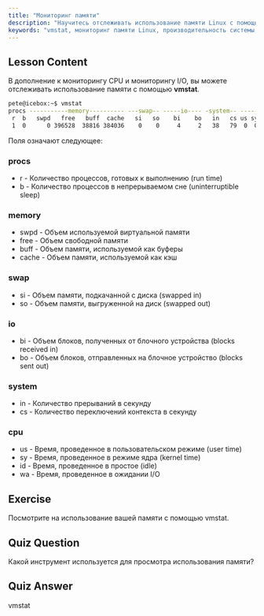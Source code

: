 ```yaml
---
title: "Мониторинг памяти"
description: "Научитесь отслеживать использование памяти Linux с помощью vmstat. Разберитесь с метриками памяти, swap и CPU для оценки производительности системы. Начните свой путь в Linux!"
keywords: "vmstat, мониторинг памяти Linux, производительность системы, учебник Linux, использование памяти, Linux для начинающих, руководство по Linux"
---
```


## Lesson Content

В дополнение к мониторингу CPU и мониторингу I/O, вы можете отслеживать использование памяти с помощью **vmstat**.

```bash
pete@icebox:~$ vmstat
procs -----------memory---------- ---swap-- -----io---- -system-- ------cpu-----
 r  b   swpd   free   buff  cache   si   so    bi    bo   in   cs us sy id wa st
 1  0      0 396528  38816 384036    0    0     4     2   38   79  0  0 99  0  0
```

Поля означают следующее:

### procs

- r - Количество процессов, готовых к выполнению (run time)
- b - Количество процессов в непрерываемом сне (uninterruptible sleep)

### memory

- swpd - Объем используемой виртуальной памяти
- free - Объем свободной памяти
- buff - Объем памяти, используемой как буферы
- cache - Объем памяти, используемой как кэш

### swap

- si - Объем памяти, подкачанной с диска (swapped in)
- so - Объем памяти, выгруженной на диск (swapped out)

### io

- bi - Объем блоков, полученных от блочного устройства (blocks received in)
- bo - Объем блоков, отправленных на блочное устройство (blocks sent out)

### system

- in - Количество прерываний в секунду
- cs - Количество переключений контекста в секунду

### cpu

- us - Время, проведенное в пользовательском режиме (user time)
- sy - Время, проведенное в режиме ядра (kernel time)
- id - Время, проведенное в простое (idle)
- wa - Время, проведенное в ожидании I/O

## Exercise

Посмотрите на использование вашей памяти с помощью vmstat.

## Quiz Question

Какой инструмент используется для просмотра использования памяти?

## Quiz Answer

vmstat

